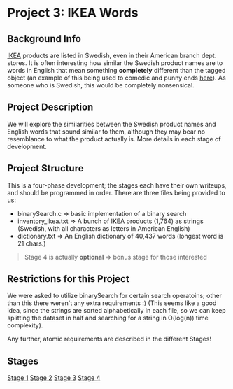 # Project 3: IKEA Words

## Background Info

[IKEA](https://www.ikea.com/us/en/) products are listed in Swedish, even in their American branch dept. stores. It is often interesting how similar the Swedish product names are to words in English that mean something __completely__ different than the tagged object (an example of this being used to comedic and punny ends [here](https://www.youtube.com/watch?v=7T2oje4cYxw)). As someone who is Swedish, this would be completely nonsensical.

## Project Description

We will explore the similarities between the Swedish product names and English words that sound similar to them, although they may bear no resemblance to what the product actually is. More details in each stage of development.

## Project Structure

This is a four-phase development; the stages each have their own writeups, and should be programmed in order. There are three files being provided to us:

- binarySearch.c => basic implementation of a binary search
- inventory_ikea.txt => A bunch of IKEA products (1,764) as strings (Swedish, with all characters as letters in American English)
- dictionary.txt => An English dictionary of 40,437 words (longest word is 21 chars.)

>Stage 4 is actually **optional** => bonus stage for those interested

## Restrictions for this Project

We were asked to utilize binarySearch for certain search operatoins; other than this there weren't any extra requirements :) (This seems like a good idea, since the strings are sorted alphabetically in each file, so we can keep splitting the dataset in half and searching for a string in O(log(n)) time complexity).

Any further, atomic requirements are described in the different Stages!

## Stages

[Stage 1](./Stage1)
[Stage 2](./Stage2)
[Stage 3](./Stage3)
[Stage 4](./Stage4)
